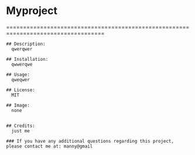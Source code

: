 # Myproject
===================================================================================

    ## Description:
      qwerqwer

    ## Installation: 
      qwwerqwe

    ## Usage: 
      qweqwer

    ## License: 
      MIT

    ## Image: 
      none
      
    
    ## Credits: 
      just me

    ### If you have any additional questions regarding this project, please contact me at: manny@gmail









